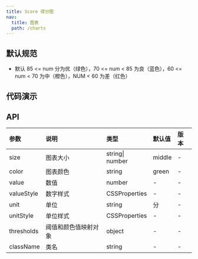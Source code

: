 ```yaml
---
title: Score 得分图
nav:
  title: 图表
  path: /charts
---
```


## 默认规范

- 默认 85 <= num 分为优（绿色），70 <= num < 85 为良（蓝色），60 <= num < 70 为中（橙色），NUM < 60 为差（红色）

## 代码演示

<code src="./demo/basic.tsx" title="基础使用"></code> <code src="./demo/customColor.tsx" title="自定义颜色和单位"></code> <code src="./demo/customThreshold.tsx" title="自定义阈值"></code>

## API

| 参数       | 说明                 | 类型            | 默认值 | 版本 |
| :--------- | :------------------- | :-------------- | :----- | :--- |
| size       | 图表大小             | string\| number | middle | -    |
| color      | 图表颜色             | string          | green  | -    |
| value      | 数值                 | number          | -      | -    |
| valueStyle | 数字样式             | CSSProperties   | -      | -    |
| unit       | 单位                 | string          | 分     | -    |
| unitStyle  | 单位样式             | CSSProperties   | -      | -    |
| thresholds | 阈值和颜色值映射对象 | object          | -      | -    |
| className  | 类名                 | string          | -      | -    |
